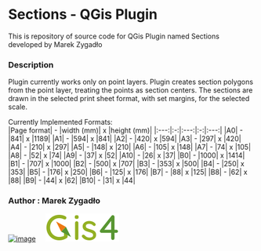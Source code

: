 # Sections -  QGis Plugin

This is repository of source code for QGis Plugin named Sections developed by Marek Zygadło

### Description
Plugin currently works only on point layers. Plugin creates section polygons from the point layer, treating the points as section centers. The sections are drawn in the selected print sheet format, with set margins, for the selected scale.

Currently Implemented Formats:  
|Page format| - |width (mm)| x |height (mm)|
|:---:|:-:|:---:|:-:|:---:|
|A0| - |841| x |1189|
|A1| - |594| x |841|
|A2| - |420| x |594|
|A3| - |297| x |420|
|A4| - |210| x |297|
|A5| - |148| x |210|
|A6| - |105| x |148|
|A7| - |74| x |105|
|A8| - |52| x |74|
|A9| - |37| x |52|
|A10| - |26| x |37|
|B0| - |1000| x |1414|
|B1| - |707| x |1000|
|B2| - |500| x |707|
|B3| - |353| x |500|
|B4| - |250| x |353|
|B5| - |176| x |250|
|B6| - |125| x |176|
|B7| - |88| x |125|
|B8| - |62| x |88|
|B9| - |44| x |62|
|B10| - |31| x |44|

### Author : Marek Zygadło  
[![image](https://img.shields.io/badge/LinkedIn-0077B5?style=for-the-badge&logo=linkedin&logoColor=white)](https://www.linkedin.com/in/marek-zygadło-44911116b/)&nbsp;&nbsp;&nbsp;&nbsp;
[![image](img/nazwa.svg)](https://gis4.pl/sections)
